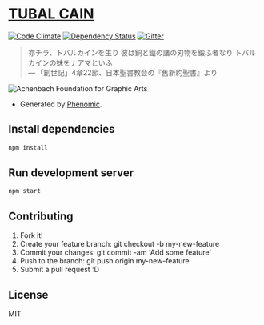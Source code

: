 # [TUBAL CAIN](http://trkw.jp/) 
[![Code Climate](http://img.shields.io/codeclimate/github/trkw/trkw.svg)](https://codeclimate.com/github/trkw/trkw) [![Dependency Status](https://david-dm.org/trkw/trkw.svg)](https://david-dm.org/trkw/trkw) [![Gitter](https://badges.gitter.im/trkw/Lobby.svg)](https://gitter.im/trkw/Lobby?utm_source=badge&utm_medium=badge&utm_campaign=pr-badge)

>亦チラ、トバルカインを生り 彼は銅と鐡の諸の刃物を鍛ふ者なり トバルカインの妹をナアマといふ<br>
— 「創世記」4章22節、日本聖書教会の『舊新約聖書』より

![Achenbach Foundation for Graphic Arts](https://cloud.githubusercontent.com/assets/805577/20060087/c91b6c30-a53c-11e6-925f-80565006a032.jpg)

* Generated by [Phenomic](https://phenomic.io/).

## Install dependencies

``` sh
npm install
```

## Run development server

``` sh
npm start
```

## Contributing

1. Fork it!
2. Create your feature branch: git checkout -b my-new-feature
3. Commit your changes: git commit -am 'Add some feature'
4. Push to the branch: git push origin my-new-feature
5. Submit a pull request :D


## License
MIT
